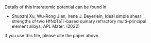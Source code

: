Details of this interatomic potential can be found in

- Shuozhi Xu, Wu-Rong Jian, Irene J. Beyerlein, Ideal simple shear strengths of two HfNbTaTi-based quinary refractory multi-principal element alloys, APL Mater. (2022)

If you use this file, please cite the paper above.
